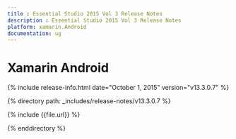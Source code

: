 ```yaml
---
title : Essential Studio 2015 Vol 3 Release Notes
description : Essential Studio 2015 Vol 3 Release Notes
platform: xamarin.Android
documentation: ug
---
```


# Xamarin Android

{% include release-info.html date="October 1, 2015" version="v13.3.0.7" %} 

{% directory path: _includes/release-notes/v13.3.0.7 %}

{% include {{file.url}} %}

{% enddirectory %}